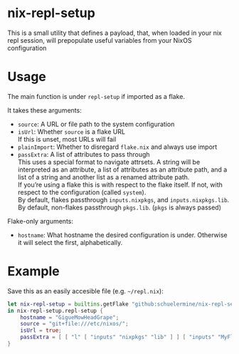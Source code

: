 # nix-repl-setup

This is a small utility that defines a payload, that, when loaded in your nix repl session, will prepopulate useful variables from your NixOS configuration

# Usage

The main function is under `repl-setup` if imported as a flake.

It takes these arguments:

- `source`: A URL or file path to the system configuration
- `isUrl`: Whether `source` is a flake URL  
  If this is unset, most URLs will fail
- `plainImport`: Whether to disregard `flake.nix` and always use import
- `passExtra`: A list of attributes to pass through  
  This uses a special format to navigate attrsets. A string will be interpreted as an attribute, a list of attributes as an attribute path, and a list of a string and another list as a renamed attribute path.  
  If you’re using a flake this is with respect to the flake itself. If not, with respect to the configuration (called `system`).  
  By default, flakes passthrough `inputs.nixpkgs`, and `inputs.nixpkgs.lib`.
  By default, non-flakes passthrough `pkgs.lib`.
  (`pkgs` is always passed)

Flake-only arguments:

- `hostname`: What hostname the desired configuration is under. Otherwise it will select the first, alphabetically.

# Example

Save this as an easily accesible file (e.g. `~/repl.nix`):

```nix
let nix-repl-setup = builtins.getFlake "github:schuelermine/nix-repl-setup/ce5bc68652d489ebeccb6cd867b4a2c7ce669da3";
in nix-repl-setup.repl-setup {
    hostname = "GigueMowHeadGrape";
    source = "git+file:///etc/nixos/";
    isUrl = true;
    passExtra = [ [ "l" [ "inputs" "nixpkgs" "lib" ] ] [ "inputs" "MyFlake" "fubar" "egg" ] ];
}
```
